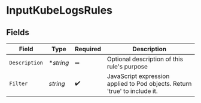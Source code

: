 # InputKubeLogsRules


## Fields

| Field                                                                      | Type                                                                       | Required                                                                   | Description                                                                |
| -------------------------------------------------------------------------- | -------------------------------------------------------------------------- | -------------------------------------------------------------------------- | -------------------------------------------------------------------------- |
| `Description`                                                              | **string*                                                                  | :heavy_minus_sign:                                                         | Optional description of this rule's purpose                                |
| `Filter`                                                                   | *string*                                                                   | :heavy_check_mark:                                                         | JavaScript expression applied to Pod objects. Return 'true' to include it. |